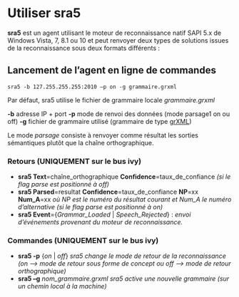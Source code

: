 # Utiliser sra5
**sra5** est un agent utilisant le moteur de reconnaissance natif SAPI 5.x de Windows Vista, 7, 8.1 ou 10 et peut renvoyer deux types de solutions issues de la reconnaissance sous deux formats différents :

## Lancement de l’agent en ligne de commandes
```
sra5 -b 127.255.255.255:2010 –p on -g grammaire.grxml
```
Par défaut, sra5 utilise le fichier de grammaire locale *grammaire.grxml*

  **-b**	adresse IP + port
	**-p**	mode de renvoi des données (mode parsage1 on ou off)
  **-g**	fichier de grammaire utilisé (grammaire de type [grXML](http://www.w3.org/TR/speech-grammar))

Le mode *parsage* consiste à renvoyer comme résultat les sorties sémantiques plutôt que la chaîne orthographique.

### Retours (UNIQUEMENT sur le bus ivy)
*	**sra5 Text**=chaîne_orthographique **Confidence**=taux_de_confiance *(si le flag parse est positionné à off)*
* **sra5 Parsed**=resultat **Confidence**=taux_de_confiance **NP**=xx **Num_A**=xx	*où NP est le numéro du résultat courant et Num_A le numéro d’alternative (si le flag parse est positionné à on)*
*	**sra5 Event**={*Grammar_Loaded* | *Speech_Rejected*} : *envoi d’événements provenant du moteur de reconnaissance.*

### Commandes (UNIQUEMENT sur le bus ivy)
*	**sra5 -p** {*on* | *off*}	*sra5 change le mode de retour de la reconnaissance (on --> mode de retour sous forme de concept ou off --> mode de retour orthographique)*
*	**sra5 –g** *nom_grammaire.grxml*	 *sra5 active une nouvelle grammaire (sur un chemin local à la machine)*

